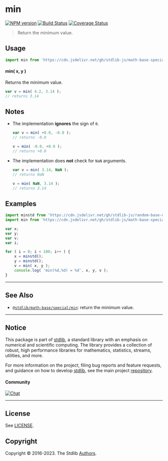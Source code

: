 <!--

@license Apache-2.0

Copyright (c) 2018 The Stdlib Authors.

Licensed under the Apache License, Version 2.0 (the "License");
you may not use this file except in compliance with the License.
You may obtain a copy of the License at

   http://www.apache.org/licenses/LICENSE-2.0

Unless required by applicable law or agreed to in writing, software
distributed under the License is distributed on an "AS IS" BASIS,
WITHOUT WARRANTIES OR CONDITIONS OF ANY KIND, either express or implied.
See the License for the specific language governing permissions and
limitations under the License.

-->

# min

[![NPM version][npm-image]][npm-url] [![Build Status][test-image]][test-url] [![Coverage Status][coverage-image]][coverage-url] <!-- [![dependencies][dependencies-image]][dependencies-url] -->

> Return the minimum value.

<!-- Section to include introductory text. Make sure to keep an empty line after the intro `section` element and another before the `/section` close. -->

<section class="intro">

</section>

<!-- /.intro -->

<!-- Package usage documentation. -->



<section class="usage">

## Usage

```javascript
import min from 'https://cdn.jsdelivr.net/gh/stdlib-js/math-base-special-fast-min@deno/mod.js';
```

#### min( x, y )

Returns the minimum value.

```javascript
var v = min( 4.2, 3.14 );
// returns 3.14
```

</section>

<!-- /.usage -->

<!-- Package usage notes. Make sure to keep an empty line after the `section` element and another before the `/section` close. -->

<section class="notes">

## Notes

-   The implementation **ignores** the sign of `0`.

    ```javascript
    var v = min( +0.0, -0.0 );
    // returns -0.0

    v = min( -0.0, +0.0 );
    // returns +0.0
    ```

-   The implementation does **not** check for `NaN` arguments.

    ```javascript
    var v = min( 3.14, NaN );
    // returns NaN

    v = min( NaN, 3.14 );
    // returns 3.14
    ```

</section>

<!-- /.notes -->

<!-- Package usage examples. -->

<section class="examples">

## Examples

<!-- eslint no-undef: "error" -->

```javascript
import minstd from 'https://cdn.jsdelivr.net/gh/stdlib-js/random-base-minstd-shuffle@deno/mod.js';
import min from 'https://cdn.jsdelivr.net/gh/stdlib-js/math-base-special-fast-min@deno/mod.js';

var x;
var y;
var v;
var i;

for ( i = 0; i < 100; i++ ) {
    x = minstd();
    y = minstd();
    v = min( x, y );
    console.log( 'min(%d,%d) = %d', x, y, v );
}
```

</section>

<!-- /.examples -->

<!-- Section to include cited references. If references are included, add a horizontal rule *before* the section. Make sure to keep an empty line after the `section` element and another before the `/section` close. -->

<section class="references">

</section>

<!-- /.references -->

<!-- Section for related `stdlib` packages. Do not manually edit this section, as it is automatically populated. -->

<section class="related">

* * *

## See Also

-   <span class="package-name">[`@stdlib/math-base/special/min`][@stdlib/math/base/special/min]</span><span class="delimiter">: </span><span class="description">return the minimum value.</span>

</section>

<!-- /.related -->

<!-- Section for all links. Make sure to keep an empty line after the `section` element and another before the `/section` close. -->


<section class="main-repo" >

* * *

## Notice

This package is part of [stdlib][stdlib], a standard library with an emphasis on numerical and scientific computing. The library provides a collection of robust, high performance libraries for mathematics, statistics, streams, utilities, and more.

For more information on the project, filing bug reports and feature requests, and guidance on how to develop [stdlib][stdlib], see the main project [repository][stdlib].

#### Community

[![Chat][chat-image]][chat-url]

---

## License

See [LICENSE][stdlib-license].


## Copyright

Copyright &copy; 2016-2023. The Stdlib [Authors][stdlib-authors].

</section>

<!-- /.stdlib -->

<!-- Section for all links. Make sure to keep an empty line after the `section` element and another before the `/section` close. -->

<section class="links">

[npm-image]: http://img.shields.io/npm/v/@stdlib/math-base-special-fast-min.svg
[npm-url]: https://npmjs.org/package/@stdlib/math-base-special-fast-min

[test-image]: https://github.com/stdlib-js/math-base-special-fast-min/actions/workflows/test.yml/badge.svg?branch=main
[test-url]: https://github.com/stdlib-js/math-base-special-fast-min/actions/workflows/test.yml?query=branch:main

[coverage-image]: https://img.shields.io/codecov/c/github/stdlib-js/math-base-special-fast-min/main.svg
[coverage-url]: https://codecov.io/github/stdlib-js/math-base-special-fast-min?branch=main

<!--

[dependencies-image]: https://img.shields.io/david/stdlib-js/math-base-special-fast-min.svg
[dependencies-url]: https://david-dm.org/stdlib-js/math-base-special-fast-min/main

-->

[chat-image]: https://img.shields.io/gitter/room/stdlib-js/stdlib.svg
[chat-url]: https://app.gitter.im/#/room/#stdlib-js_stdlib:gitter.im

[stdlib]: https://github.com/stdlib-js/stdlib

[stdlib-authors]: https://github.com/stdlib-js/stdlib/graphs/contributors

[umd]: https://github.com/umdjs/umd
[es-module]: https://developer.mozilla.org/en-US/docs/Web/JavaScript/Guide/Modules

[deno-url]: https://github.com/stdlib-js/math-base-special-fast-min/tree/deno
[umd-url]: https://github.com/stdlib-js/math-base-special-fast-min/tree/umd
[esm-url]: https://github.com/stdlib-js/math-base-special-fast-min/tree/esm
[branches-url]: https://github.com/stdlib-js/math-base-special-fast-min/blob/main/branches.md

[stdlib-license]: https://raw.githubusercontent.com/stdlib-js/math-base-special-fast-min/main/LICENSE

<!-- <related-links> -->

[@stdlib/math/base/special/min]: https://github.com/stdlib-js/math-base-special-min/tree/deno

<!-- </related-links> -->

</section>

<!-- /.links -->
